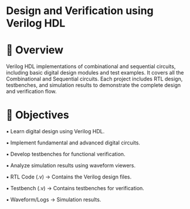 # Design and Verification using Verilog HDL
# 📌 Overview
Verilog HDL implementations of combinational and sequential circuits, including basic digital design modules and test examples. It covers all the Combinational and Sequential circuits. Each project includes RTL design, testbenches, and simulation results to demonstrate the complete design and verification flow.

# 🎯 Objectives
▪️ Learn digital design using Verilog HDL.

▪️ Implement fundamental and advanced digital circuits.

▪️ Develop testbenches for functional verification.

▪️ Analyze simulation results using waveform viewers.

▪️ RTL Code (.v) → Contains the Verilog design files.

▪️ Testbench (.v) → Contains testbenches for verification.

▪️ Waveform/Logs → Simulation results.
